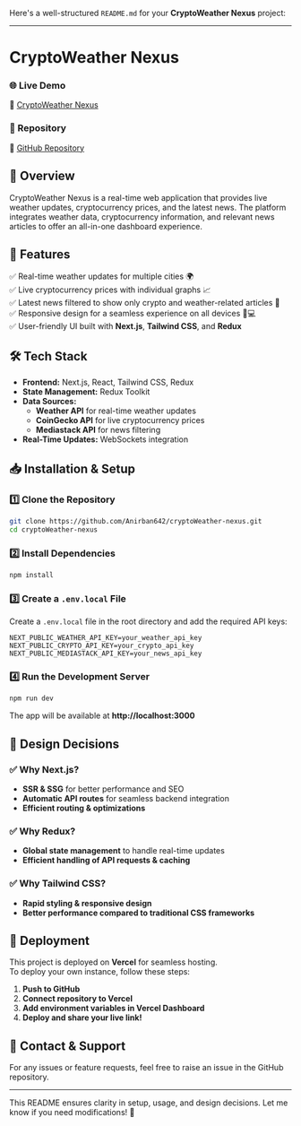 Here's a well-structured `README.md` for your **CryptoWeather Nexus** project:  

---

# **CryptoWeather Nexus**  

### 🌐 Live Demo  
🔗 [CryptoWeather Nexus](https://crypto-weather-nexus--beta.vercel.app/)  

### 📂 Repository  
🔗 [GitHub Repository](https://github.com/Anirban642/cryptoWeather-nexus)  

## **📌 Overview**  
CryptoWeather Nexus is a real-time web application that provides live weather updates, cryptocurrency prices, and the latest news. The platform integrates weather data, cryptocurrency information, and relevant news articles to offer an all-in-one dashboard experience.  

## **🚀 Features**  
✅ Real-time weather updates for multiple cities 🌍  
✅ Live cryptocurrency prices with individual graphs 📈  
✅ Latest news filtered to show only crypto and weather-related articles 📰  
✅ Responsive design for a seamless experience on all devices 📱💻  
✅ User-friendly UI built with **Next.js**, **Tailwind CSS**, and **Redux**  

## **🛠️ Tech Stack**  
- **Frontend:** Next.js, React, Tailwind CSS, Redux  
- **State Management:** Redux Toolkit  
- **Data Sources:**  
  - **Weather API** for real-time weather updates  
  - **CoinGecko API** for live cryptocurrency prices  
  - **Mediastack API** for news filtering  
- **Real-Time Updates:** WebSockets integration  

## **📥 Installation & Setup**  

### **1️⃣ Clone the Repository**  
```sh
git clone https://github.com/Anirban642/cryptoWeather-nexus.git
cd cryptoWeather-nexus
```

### **2️⃣ Install Dependencies**  
```sh
npm install
```

### **3️⃣ Create a `.env.local` File**  
Create a `.env.local` file in the root directory and add the required API keys:  
```env
NEXT_PUBLIC_WEATHER_API_KEY=your_weather_api_key
NEXT_PUBLIC_CRYPTO_API_KEY=your_crypto_api_key
NEXT_PUBLIC_MEDIASTACK_API_KEY=your_news_api_key
```

### **4️⃣ Run the Development Server**  
```sh
npm run dev
```
The app will be available at **http://localhost:3000**  

## **📌 Design Decisions**  
### ✅ **Why Next.js?**  
- **SSR & SSG** for better performance and SEO  
- **Automatic API routes** for seamless backend integration  
- **Efficient routing & optimizations**  

### ✅ **Why Redux?**  
- **Global state management** to handle real-time updates  
- **Efficient handling of API requests & caching**  

### ✅ **Why Tailwind CSS?**  
- **Rapid styling & responsive design**  
- **Better performance compared to traditional CSS frameworks**  

## **🚀 Deployment**  
This project is deployed on **Vercel** for seamless hosting.  
To deploy your own instance, follow these steps:  
1. **Push to GitHub**  
2. **Connect repository to Vercel**  
3. **Add environment variables in Vercel Dashboard**  
4. **Deploy and share your live link!**  

## **📧 Contact & Support**  
For any issues or feature requests, feel free to raise an issue in the GitHub repository.  

---

This README ensures clarity in setup, usage, and design decisions. Let me know if you need modifications! 🚀